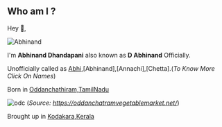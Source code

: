 ## Who am I ?

Hey 👋,

![Abhinand](https://qph.fs.quoracdn.net/main-thumb-421469706-200-fniyrygxdyxnkcmhhvzpnrxhisswtgly.jpeg)

I'm **Abhinand Dhandapani** also known as **D Abhinand** Officially.

Unofficially called as [Abhi](Abhi.md),[Abhinand],[Annachi],[Chetta].(_To Know More Click On Names_)

Born in [Oddanchathiram,TamilNadu](https://goo.gl/maps/cYz76rPMckimUCpY9)

![odc](https://oddanchatramvegetablemarket.net/wp-content/uploads/2015/10/oddanchatram-vegetable-market.jpg)
(_Source: https://oddanchatramvegetablemarket.net/_)

Brought up in [Kodakara,Kerala](https://en.wikipedia.org/wiki/Kodakara)